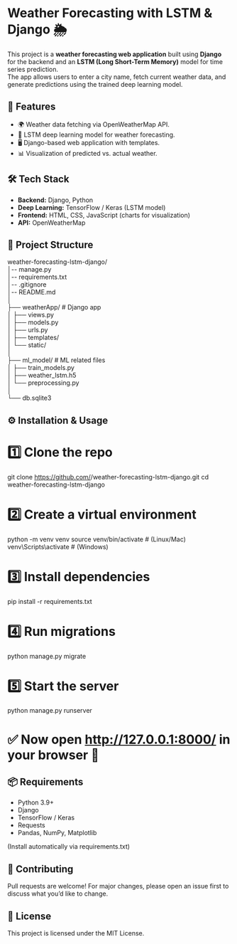 # Weather Forecasting with LSTM & Django 🌦️

This project is a **weather forecasting web application** built using **Django** for the backend and an **LSTM (Long Short-Term Memory)** model for time series prediction.  
The app allows users to enter a city name, fetch current weather data, and generate predictions using the trained deep learning model.

## 🚀 Features
- 🌍 Weather data fetching via OpenWeatherMap API.  
- 🧠 LSTM deep learning model for weather forecasting.  
- 🖥️ Django-based web application with templates.  
- 📊 Visualization of predicted vs. actual weather.  

## 🛠️ Tech Stack
- **Backend:** Django, Python  
- **Deep Learning:** TensorFlow / Keras (LSTM model)  
- **Frontend:** HTML, CSS, JavaScript (charts for visualization)  
- **API:** OpenWeatherMap  

## 📂 Project Structure
weather-forecasting-lstm-django/  
│-- manage.py  
│-- requirements.txt  
│-- .gitignore  
│-- README.md  
│  
├── weatherApp/        # Django app  
│   ├── views.py  
│   ├── models.py  
│   ├── urls.py  
│   ├── templates/  
│   └── static/  
│  
├── ml_model/          # ML related files  
│   ├── train_models.py  
│   ├── weather_lstm.h5  
│   └── preprocessing.py  
│  
└── db.sqlite3  

## ⚙️ Installation & Usage
# 1️⃣ Clone the repo
git clone https://github.com/<your-username>/weather-forecasting-lstm-django.git
cd weather-forecasting-lstm-django

# 2️⃣ Create a virtual environment
python -m venv venv
source venv/bin/activate   # (Linux/Mac)
venv\Scripts\activate      # (Windows)

# 3️⃣ Install dependencies
pip install -r requirements.txt

# 4️⃣ Run migrations
python manage.py migrate

# 5️⃣ Start the server
python manage.py runserver

# ✅ Now open http://127.0.0.1:8000/ in your browser 🚀

## 📦 Requirements
- Python 3.9+  
- Django  
- TensorFlow / Keras  
- Requests  
- Pandas, NumPy, Matplotlib  

(Install automatically via requirements.txt)

## 🤝 Contributing
Pull requests are welcome! For major changes, please open an issue first to discuss what you’d like to change.

## 📜 License
This project is licensed under the MIT License.
